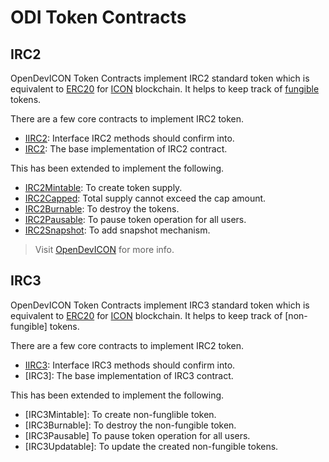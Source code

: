 # ODI Token Contracts

## IRC2
OpenDevICON Token Contracts implement IRC2 standard token which is equivalent to [ERC20](https://eips.ethereum.org/EIPS/eip-20) for [ICON](https://icon.foundation/?lang=en) blockchain. It helps to keep track of [fungible](https://en.wikipedia.org/wiki/Fungibility) tokens.

There are a few core contracts to implement IRC2 token.

-   [IIRC2](https://github.com/icon-project/IIPs/blob/master/IIPS/iip-2.md): Interface IRC2 methods should confirm into.
-   [IRC2](https://docs.opendevicon.io/v/development/score-library/irc2standard): The base implementation of IRC2 contract.

This has been extended to implement the following.

-   [IRC2Mintable](https://docs.opendevicon.io/v/development/score-library/irc2standard/irc2mintable): To create token supply.
-   [IRC2Capped](https://docs.opendevicon.io/v/development/score-library/irc2standard/irc2capped): Total supply cannot exceed the cap amount.
-   [IRC2Burnable](https://docs.opendevicon.io/v/development/score-library/irc2standard/irc2burnable): To destroy the tokens.
-   [IRC2Pausable](https://docs.opendevicon.io/v/development/score-library/irc2standard/irc2pausable): To pause token operation for all users.
-   [IRC2Snapshot](https://docs.opendevicon.io/v/development/score-library/irc2standard/irc2snapshot): To add snapshot mechanism.

> Visit [OpenDevICON]("https://docs.opendevicon.io/v/development/") for more info.

## IRC3
OpenDevICON Token Contracts implement IRC3 standard token which is equivalent to [ERC20](https://eips.ethereum.org/EIPS/eip-721) for [ICON](https://icon.foundation/?lang=en) blockchain. It helps to keep track of [non-fungible] tokens.

There are a few core contracts to implement IRC2 token.

-   [IIRC3](https://github.com/icon-project/IIPs/blob/master/IIPS/iip-3.md): Interface IRC3 methods should confirm into.
-   [IRC3]: The base implementation of IRC3 contract.

This has been extended to implement the following.

-   [IRC3Mintable]: To create non-funglible token.
-   [IRC3Burnable]: To destroy the non-fungible token.
-   [IRC3Pausable] To pause token operation for all users.
-   [IRC3Updatable]: To update the created non-fungible tokens.


